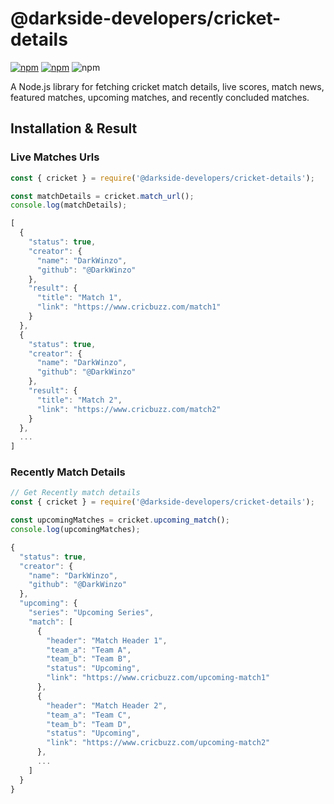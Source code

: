 # @darkside-developers/cricket-details

[![npm](https://img.shields.io/npm/v/@darkside-developers/cricket-details)](https://www.npmjs.com/package/@darkside-developers/cricket-details)
[![npm](https://img.shields.io/npm/dt/@darkside-developers/cricket-details)](https://www.npmjs.com/package/@darkside-developers/cricket-details)
![npm](https://img.shields.io/npm/l/@darkside-developers/cricket-details)


A Node.js library for fetching cricket match details, live scores, match news, featured matches, upcoming matches, and recently concluded matches.

## Installation & Result

### Live Matches Urls
```javascript
const { cricket } = require('@darkside-developers/cricket-details');

const matchDetails = cricket.match_url();
console.log(matchDetails);
```
```javascript
[
  {
    "status": true,
    "creator": {
      "name": "DarkWinzo",
      "github": "@DarkWinzo"
    },
    "result": {
      "title": "Match 1",
      "link": "https://www.cricbuzz.com/match1"
    }
  },
  {
    "status": true,
    "creator": {
      "name": "DarkWinzo",
      "github": "@DarkWinzo"
    },
    "result": {
      "title": "Match 2",
      "link": "https://www.cricbuzz.com/match2"
    }
  },
  ...
]
```

### Recently Match Details
```javascript
// Get Recently match details
const { cricket } = require('@darkside-developers/cricket-details');

const upcomingMatches = cricket.upcoming_match();
console.log(upcomingMatches);
```

```javascript
{
  "status": true,
  "creator": {
    "name": "DarkWinzo",
    "github": "@DarkWinzo"
  },
  "upcoming": {
    "series": "Upcoming Series",
    "match": [
      {
        "header": "Match Header 1",
        "team_a": "Team A",
        "team_b": "Team B",
        "status": "Upcoming",
        "link": "https://www.cricbuzz.com/upcoming-match1"
      },
      {
        "header": "Match Header 2",
        "team_a": "Team C",
        "team_b": "Team D",
        "status": "Upcoming",
        "link": "https://www.cricbuzz.com/upcoming-match2"
      },
      ...
    ]
  }
}
```
